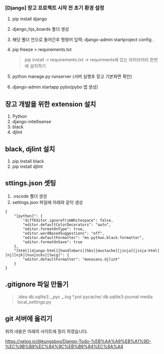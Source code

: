 ### [Django] 장고 프로젝트 시작 전 초기 환경 설정

1. pip install django
2. django_hjs_boards 폴더 생성
3. 해당 폴더 안으로 들어간후 명령어 입력: django-admin startproject config .
4. pip freeze > requirements.txt

    > pip install -r requirements.txt -> requirments에 있는 라이브러리 한번에 설치하기

5. python manage.py runserver (서버 실행후 장고 기본화면 확인)
6. django-admin startapp pybo(pybo 앱 생성)

## 장고 개발을 위한 extension 설치

1. Python
2. django-intellisense
3. black
4. djlint

## black, djlint 설치

1. pip install black
2. pip install djlint

## sttings.json 셋팅

1. .vscode 폴더 생성
2. settings.json 파일에 아래와 같이 생성

```
{
    "[python]": {
        "diffEditor.ignoreTrimWhitespace": false,
        "editor.defaultColorDecorators": "auto",
        "editor.formatOnType": true,
        "editor.wordBasedSuggestions": "off",
        "editor.defaultFormatter": "ms-python.black-formatter",
        "editor.formatOnSave": true
    },
    "[html][django-html][handlebars][hbs][mustache][jinja][jinja-html][nj][njk][nunjucks][twig]": {
        "editor.defaultFormatter": "monosans.djlint"
    }
}
```

## .gitignore 파일 만들기

> .idea
> db.sqlite3
> _.pyc
> _.log
> \*.pot
> pycache/
> db.sqlite3-journal media
> local_settings.py

## git 서버에 올리기

위의 내용은 아래의 사이트에 정리 하였습니다.

https://velog.io/@kungsboy/Django-Todo-%EB%AA%A9%EB%A1%9D-%EC%9B%B9%EC%84%9C%EB%B9%84%EC%8A%A4
